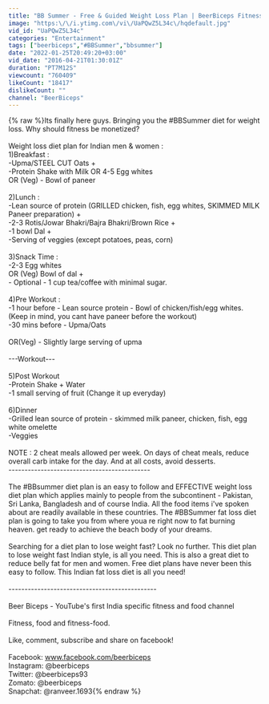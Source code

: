 ```yaml
---
title: "BB Summer - Free & Guided Weight Loss Plan | BeerBiceps Fitness"
image: "https:\/\/i.ytimg.com\/vi\/UaPQwZ5L34c\/hqdefault.jpg"
vid_id: "UaPQwZ5L34c"
categories: "Entertainment"
tags: ["beerbiceps","#BBSummer","bbsummer"]
date: "2022-01-25T20:49:20+03:00"
vid_date: "2016-04-21T01:30:01Z"
duration: "PT7M12S"
viewcount: "760409"
likeCount: "18417"
dislikeCount: ""
channel: "BeerBiceps"
---
```

{% raw %}Its finally here guys.  Bringing you the #BBSummer diet for weight loss. Why should fitness be monetized?<br /><br />Weight loss diet plan for Indian men &amp; women :<br />1)Breakfast :<br />-Upma/STEEL CUT Oats + <br />-Protein Shake with Milk OR 4-5 Egg whites <br />OR (Veg) - Bowl of paneer<br /><br />2)Lunch :<br />-Lean source of protein (GRILLED chicken, fish, egg whites, SKIMMED MILK Paneer preparation) + <br />-2-3 Rotis/Jowar Bhakri/Bajra Bhakri/Brown Rice + <br />-1 bowl Dal +<br />-Serving of veggies (except potatoes, peas, corn)<br /><br />3)Snack Time :<br />-2-3 Egg whites<br />OR (Veg) Bowl of dal +<br />- Optional - 1 cup tea/coffee with minimal sugar.<br /><br />4)Pre Workout :<br />-1 hour before - Lean source protein - Bowl of chicken/fish/egg whites. (Keep in mind, you cant have paneer before the workout)<br />-30 mins before - Upma/Oats<br /><br />OR(Veg) - Slightly large serving of upma<br /><br />---Workout---<br /><br />5)Post Workout <br />-Protein Shake + Water<br />-1 small serving of fruit (Change it up everyday)<br /><br />6)Dinner <br />-Grilled lean source of protein - skimmed milk paneer, chicken, fish, egg white omelette<br />-Veggies<br /><br />NOTE : 2 cheat meals allowed per week. On days of cheat meals, reduce overall carb intake for the day. And at all costs, avoid desserts.<br />--------------------------------------------<br /><br />The #BBsummer diet plan is an easy to follow and EFFECTIVE weight loss diet plan which applies mainly to people from the subcontinent - Pakistan, Sri Lanka, Bangladesh and of course India. All the food items i've spoken about are readily available in these countries. The #BBSummer fat loss diet plan is going to take you from where youa re right now to fat burning heaven. get ready to achieve the beach body of your dreams. <br /><br />Searching for a diet plan to lose weight fast? Look no further. This diet plan to lose weight fast Indian style, is all you need. This is also a great diet to reduce belly fat for men and women. Free diet plans have never been this easy to follow. This Indian fat loss diet is all you need!<br /><br />----------------------------------------------<br /><br />Beer Biceps - YouTube's first India specific fitness and food channel<br /><br />Fitness, food and fitness-food.<br /><br />Like, comment, subscribe and share on facebook!<br /><br />Facebook: www.facebook.com/beerbiceps<br />Instagram: @beerbiceps<br />Twitter: @beerbiceps93<br />Zomato: @beerbiceps<br />Snapchat: @ranveer.1693{% endraw %}
